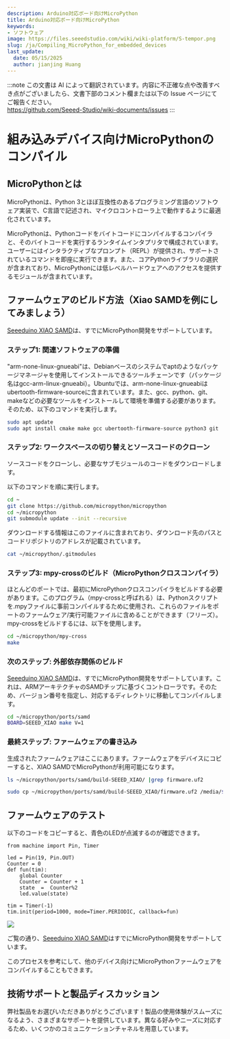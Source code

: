 ```yaml
---
description: Arduino対応ボード向けMicroPython
title: Arduino対応ボード向けMicroPython
keywords:
- ソフトウェア
image: https://files.seeedstudio.com/wiki/wiki-platform/S-tempor.png
slug: /ja/Compiling_MicroPython_for_embedded_devices
last_update:
  date: 05/15/2025
  author: jianjing Huang
---
```

:::note
この文書は AI によって翻訳されています。内容に不正確な点や改善すべき点がございましたら、文書下部のコメント欄または以下の Issue ページにてご報告ください。  
https://github.com/Seeed-Studio/wiki-documents/issues
:::

# 組み込みデバイス向けMicroPythonのコンパイル

## MicroPythonとは

MicroPythonは、Python 3とほぼ互換性のあるプログラミング言語のソフトウェア実装で、C言語で記述され、マイクロコントローラ上で動作するように最適化されています。

MicroPythonは、Pythonコードをバイトコードにコンパイルするコンパイラと、そのバイトコードを実行するランタイムインタプリタで構成されています。ユーザーにはインタラクティブなプロンプト（REPL）が提供され、サポートされているコマンドを即座に実行できます。また、コアPythonライブラリの選択が含まれており、MicroPythonには低レベルハードウェアへのアクセスを提供するモジュールが含まれています。

## ファームウェアのビルド方法（Xiao SAMDを例にしてみましょう）

[Seeeduino XIAO SAMD](https://www.seeedstudio.com/Seeeduino-XIAO-Arduino-Microcontroller-SAMD21-Cortex-M0+-p-4426.html)は、すでにMicroPython開発をサポートしています。

### ステップ1: 関連ソフトウェアの準備

"arm-none-linux-gnueabi"は、Debianベースのシステムでaptのようなパッケージマネージャを使用してインストールできるツールチェーンです（パッケージ名はgcc-arm-linux-gnueabi）。Ubuntuでは、arm-none-linux-gnueabiはubertooth-firmware-sourceに含まれています。また、gcc、python、git、makeなどの必要なツールをインストールして環境を準備する必要があります。そのため、以下のコマンドを実行します。

```bash
sudo apt update
sudo apt install cmake make gcc ubertooth-firmware-source python3 git 
```

### ステップ2: ワークスペースの切り替えとソースコードのクローン

ソースコードをクローンし、必要なサブモジュールのコードをダウンロードします。

以下のコマンドを順に実行します。

```bash
cd ~
git clone https://github.com/micropython/micropython
cd ~/micropython
git submodule update --init --recursive
```

ダウンロードする情報はこのファイルに含まれており、ダウンロード先のパスとコードリポジトリのアドレスが記載されています。

```bash
cat ~/micropython/.gitmodules 
```

### ステップ3: mpy-crossのビルド（MicroPythonクロスコンパイラ）

ほとんどのポートでは、最初にMicroPythonクロスコンパイラをビルドする必要があります。このプログラム（mpy-crossと呼ばれる）は、Pythonスクリプトを.mpyファイルに事前コンパイルするために使用され、これらのファイルをポートのファームウェア/実行可能ファイルに含めることができます（フリーズ）。mpy-crossをビルドするには、以下を使用します。

```bash
cd ~/micropython/mpy-cross
make
```

### 次のステップ: 外部依存関係のビルド

[Seeeduino XIAO SAMD](https://www.seeedstudio.com/Seeeduino-XIAO-Arduino-Microcontroller-SAMD21-Cortex-M0+-p-4426.html)は、すでにMicroPython開発をサポートしています。これは、ARMアーキテクチャのSAMDチップに基づくコントローラです。そのため、バージョン番号を指定し、対応するディレクトリに移動してコンパイルします。

```bash
cd ~/micropython/ports/samd
BOARD=SEEED_XIAO make V=1
```

### 最終ステップ: ファームウェアの書き込み

生成されたファームウェアはここにあります。ファームウェアをデバイスにコピーすると、XIAO SAMDでMicroPythonが利用可能になります。

```bash
ls ~/micropython/ports/samd/build-SEEED_XIAO/ |grep firmware.uf2
```

```bash
sudo cp ~/micropython/ports/samd/build-SEEED_XIAO/firmware.uf2 /media/$USER/Arduino/
```

## ファームウェアのテスト

以下のコードをコピーすると、青色のLEDが点滅するのが確認できます。

```python3
from machine import Pin, Timer

led = Pin(19, Pin.OUT)
Counter = 0    
def fun(tim):
    global Counter
    Counter = Counter + 1
    state  =  Counter%2
    led.value(state)
 
tim = Timer(-1)
tim.init(period=1000, mode=Timer.PERIODIC, callback=fun)
```

<p style={{textAlign: 'center'}}><img src="https://files.seeedstudio.com/wiki/XIAO_SAMD/img/XIAO_SAMD_MICROPYTHON_LED.gif" border="0" /></p>

ご覧の通り、[Seeeduino XIAO SAMD](https://www.seeedstudio.com/Seeeduino-XIAO-Arduino-Microcontroller-SAMD21-Cortex-M0+-p-4426.html)はすでにMicroPython開発をサポートしています。

このプロセスを参考にして、他のデバイス向けにMicroPythonファームウェアをコンパイルすることもできます。

## 技術サポートと製品ディスカッション

弊社製品をお選びいただきありがとうございます！製品の使用体験がスムーズになるよう、さまざまなサポートを提供しています。異なる好みやニーズに対応するため、いくつかのコミュニケーションチャネルを用意しています。

<div class="button_tech_support_container">
<a href="https://forum.seeedstudio.com/" class="button_forum"></a> 
<a href="https://www.seeedstudio.com/contacts" class="button_email"></a>
</div>

<div class="button_tech_support_container">
<a href="https://discord.gg/eWkprNDMU7" class="button_discord"></a> 
<a href="https://github.com/Seeed-Studio/wiki-documents/discussions/69" class="button_discussion"></a>
</div>